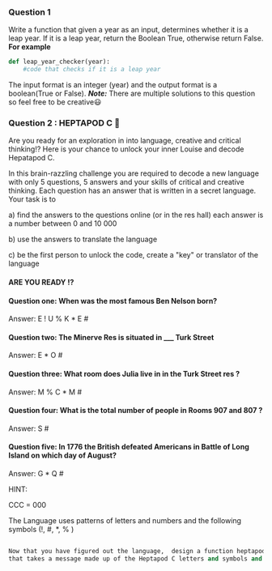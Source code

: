 ### Question 1
Write a function that given a year as an input, determines whether it is a leap year. If it is a leap year, return the Boolean True, otherwise return False.
**For example**
```python
def leap_year_checker(year):
    #code that checks if it is a leap year
```

The input format is an integer (year) and the output format is a boolean(True or False).
***Note:*** There are multiple solutions to this question so feel free to be creative😃


### Question 2 : HEPTAPOD C 🤯
Are you ready for an exploration in into language, creative and critical thinking!? Here is your chance to unlock your inner Louise and decode Hepatapod C. 

In this brain-razzling challenge you are required to decode a new language with only 5 questions, 5 answers and your skills of critical and creative thinking. 
Each question has an answer that is written in a secret language. Your task is to 

a) find the answers to the questions online (or in the res hall) each answer is a number between 0 and 10 000

b) use the answers to translate the language  

c) be the first person to unlock the code, create a "key" or translator of the language 

#### ARE YOU READY !?

#### Question one: When was the most famous Ben Nelson born?

Answer: E ! U % K * E #


#### Question two: The Minerve Res is situated in ___ Turk Street

Answer: E * O # 


#### Question three: What room does Julia live in in the Turk Street res ?

Answer: M % C * M #


#### Question four: What is the total number of people in Rooms 907 and 807 ?

Answer:  S #


#### Question five: In 1776 the British defeated Americans in Battle of Long Island on which day of August?

Answer: G * Q #

HINT:

CCC = 000

The Language uses patterns of letters and numbers and the following symbols (!, #, *, % )

```python

Now that you have figured out the language,  design a function heptapodc_converter(message) 
that takes a message made up of the Heptapod C letters and symbols and returns the message in human language (a number) . 


```
